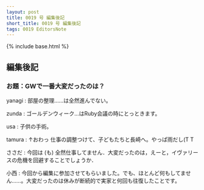 ```yaml
---
layout: post
title: 0019 号 編集後記
short_title: 0019 号 編集後記
tags: 0019 EditorsNote
---
```

{% include base.html %}


## 編集後記

### お題：GWで一番大変だったのは？

yanagi
:  部屋の整理……は全然進んでない。

zunda
:  ゴールデンウィーク…はRuby会議の時にとっときます。

usa
:  子供の手術。

tamura
:  ↑おわっ 仕事の調整つけて、子どもたちと長崎へ。やっぱ雨だし(T T

ささだ
:  今回は (も) 全然仕事してません．大変だったのは，えーと，イヴァリースの危機を回避することでしょうか．

小西
:  今回から編集に参加させてもらいました。でも、ほとんど何もしてません……。大変だったのは休みが断続的で実家と何回も往復したことです。


